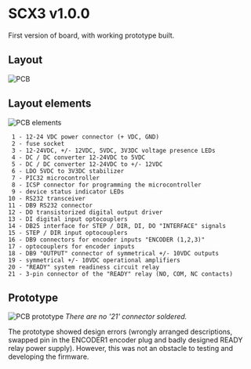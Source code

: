 # SCX3 v1.0.0

First version of board, with working prototype built.

## Layout

![PCB](https://raw.githubusercontent.com/theWituch/ServoControllerX3/1.0.0/Hardware/Layout/SCX3.png)

## Layout elements

![PCB elements](https://raw.githubusercontent.com/theWituch/ServoControllerX3/1.0.0/Hardware/Layout/SCX3-Elements.png)

     1 - 12-24 VDC power connector (+ VDC, GND)
     2 - fuse socket
     3 - 12-24VDC, +/- 12VDC, 5VDC, 3V3DC voltage presence LEDs
     4 - DC / DC converter 12-24VDC to 5VDC
     5 - DC / DC converter 12-24VDC to +/- 12VDC
     6 - LDO 5VDC to 3V3DC stabilizer
     7 - PIC32 microcontroller
     8 - ICSP connector for programming the microcontroller
     9 - device status indicator LEDs
    10 - RS232 transceiver
    11 - DB9 RS232 connector
    12 - DO transistorized digital output driver
    13 - DI digital input optocouplers
    14 - DB25 interface for STEP / DIR, DI, DO "INTERFACE" signals
    15 - STEP / DIR input optocouplers
    16 - DB9 connectors for encoder inputs "ENCODER (1,2,3)"
    17 - optocouplers for encoder inputs
    18 - DB9 "OUTPUT" connector of symmetrical +/- 10VDC outputs
    19 - symmetrical +/- 10VDC operational amplifiers
    20 - "READY" system readiness circuit relay
    21 - 3-pin connector of the "READY" relay (NO, COM, NC contacts)


## Prototype

![PCB prototype](https://raw.githubusercontent.com/theWituch/ServoControllerX3/1.0.0/Hardware/PCB/Prototype.jpg)
*There are no '21' connector soldered.*

The prototype showed design errors (wrongly arranged descriptions, swapped pin in the ENCODER1 encoder plug and badly designed READY relay power supply). However, this was not an obstacle to testing and developing the firmware.
